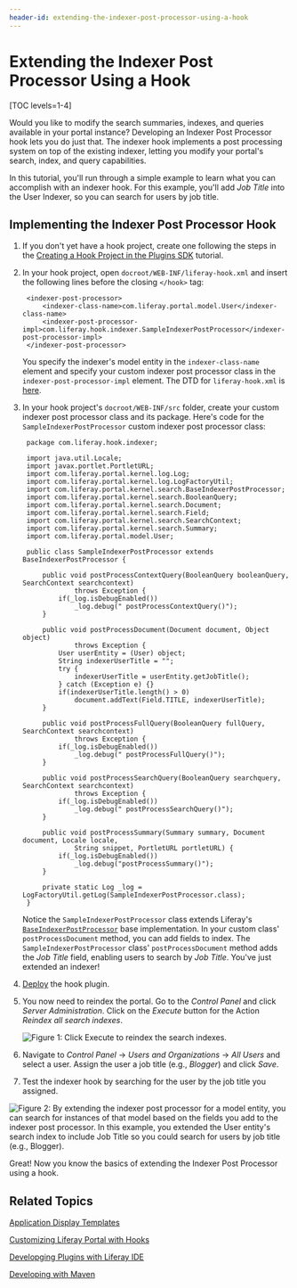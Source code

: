 ```yaml
---
header-id: extending-the-indexer-post-processor-using-a-hook
---
```


# Extending the Indexer Post Processor Using a Hook

[TOC levels=1-4]

Would you like to modify the search summaries, indexes, and queries available in
your portal instance? Developing an Indexer Post Processor hook lets you do just
that. The indexer hook implements a post processing system on top of the
existing indexer, letting you modify your portal's search, index, and query 
capabilities.

In this tutorial, you'll run through a simple example to learn what you can 
accomplish with an indexer hook. For this example, you'll add *Job Title* into 
the User Indexer, so you can search for users by job title.

## Implementing the Indexer Post Processor Hook

1. If you don't yet have a hook project, create one following the steps in the 
   [Creating a Hook Project in the Plugins SDK](/docs/6-2/tutorials/-/knowledge_base/t/creating-a-hook-project-in-the-plugins-sdk)
   tutorial.

2. In your hook project, open `docroot/WEB-INF/liferay-hook.xml` and insert the
   following lines before the closing `</hook>` tag:

        <indexer-post-processor>
            <indexer-class-name>com.liferay.portal.model.User</indexer-class-name>
            <indexer-post-processor-impl>com.liferay.hook.indexer.SampleIndexerPostProcessor</indexer-post-processor-impl>
        </indexer-post-processor>

    You specify the indexer's model entity in the `indexer-class-name` element
    and specify your custom indexer post processor class in the
    `indexer-post-processor-impl` element. The DTD for `liferay-hook.xml` is
    [here](https://docs.liferay.com/portal/6.2/definitions/liferay-hook_6_2_0.dtd.html). 

3. In your hook project's `docroot/WEB-INF/src` folder, create your custom
   indexer post processor class and its package. Here's code for the
   `SampleIndexerPostProcessor` custom indexer post processor class:

        package com.liferay.hook.indexer;

        import java.util.Locale;
        import javax.portlet.PortletURL;
        import com.liferay.portal.kernel.log.Log;
        import com.liferay.portal.kernel.log.LogFactoryUtil;
        import com.liferay.portal.kernel.search.BaseIndexerPostProcessor;
        import com.liferay.portal.kernel.search.BooleanQuery;
        import com.liferay.portal.kernel.search.Document;
        import com.liferay.portal.kernel.search.Field;
        import com.liferay.portal.kernel.search.SearchContext;
        import com.liferay.portal.kernel.search.Summary;
        import com.liferay.portal.model.User;

        public class SampleIndexerPostProcessor extends BaseIndexerPostProcessor {

            public void postProcessContextQuery(BooleanQuery booleanQuery, SearchContext searchcontext)
                    throws Exception {
                if(_log.isDebugEnabled())
                    _log.debug(" postProcessContextQuery()");
            }

            public void postProcessDocument(Document document, Object object)
                    throws Exception {
                User userEntity = (User) object;
                String indexerUserTitle = "";
                try {
                    indexerUserTitle = userEntity.getJobTitle();
                } catch (Exception e) {}
                if(indexerUserTitle.length() > 0)
                    document.addText(Field.TITLE, indexerUserTitle);
            }

            public void postProcessFullQuery(BooleanQuery fullQuery, SearchContext searchcontext)
                    throws Exception {
                if(_log.isDebugEnabled())
                    _log.debug(" postProcessFullQuery()");
            }

            public void postProcessSearchQuery(BooleanQuery searchquery, SearchContext searchcontext)
                    throws Exception {
                if(_log.isDebugEnabled())
                    _log.debug(" postProcessSearchQuery()");
            }

            public void postProcessSummary(Summary summary, Document document, Locale locale,
                    String snippet, PortletURL portletURL) {
                if(_log.isDebugEnabled())
                    _log.debug("postProcessSummary()");
            }

            private static Log _log = LogFactoryUtil.getLog(SampleIndexerPostProcessor.class);
        }

	Notice the `SampleIndexerPostProcessor` class extends Liferay's
	[`BaseIndexerPostProcessor`](https://docs.liferay.com/portal/6.2/javadocs/com/liferay/portal/kernel/search/BaseIndexerPostProcessor.html)
	base implementation. In your custom class' `postProcessDocument` method, you
	can add fields to index. The `SampleIndexerPostProcessor` class'
	`postProcessDocument` method adds the *Job Title* field, enabling users to
	search by *Job Title*. You've just extended an indexer!
	
4. [Deploy](/docs/6-2/tutorials/-/knowledge_base/t/deploying-plugins-to-a-local-portal-instance)
   the hook plugin. 

5. You now need to reindex the portal. Go to the *Control Panel* and click 
   *Server Administration*. Click on the *Execute* button for the Action
   *Reindex all search indexes*.
   
    ![Figure 1: Click *Execute* to reindex the search indexes.](../../images/reindex-search-indexes.png)
   
6. Navigate to *Control Panel* &rarr; *Users and Organizations* &rarr; *All
   Users* and select a user. Assign the user a job title (e.g., *Blogger*) and
   click *Save*.

7. Test the indexer hook by searching for the user by the job title you
   assigned. 

![Figure 2: By extending the indexer post processor for a model entity, you can search for instances of that model based on the fields you add to the indexer post processor. In this example, you extended the User entity's search index to include *Job Title* so you could search for users by job title (e.g., *Blogger*).](../../images/indexer-hook-search.png)

Great! Now you know the basics of extending the Indexer Post Processor using a 
hook.

## Related Topics

[Application Display Templates](/docs/6-2/tutorials/-/knowledge_base/t/application-display-templates)

[Customizing Liferay Portal with Hooks](/docs/6-2/tutorials/-/knowledge_base/t/customizing-liferay-portal)

[Developging Plugins with Liferay IDE](/docs/6-2/tutorials/-/knowledge_base/t/liferay-ide)

[Developing with Maven](/docs/6-2/tutorials/-/knowledge_base/t/maven)
